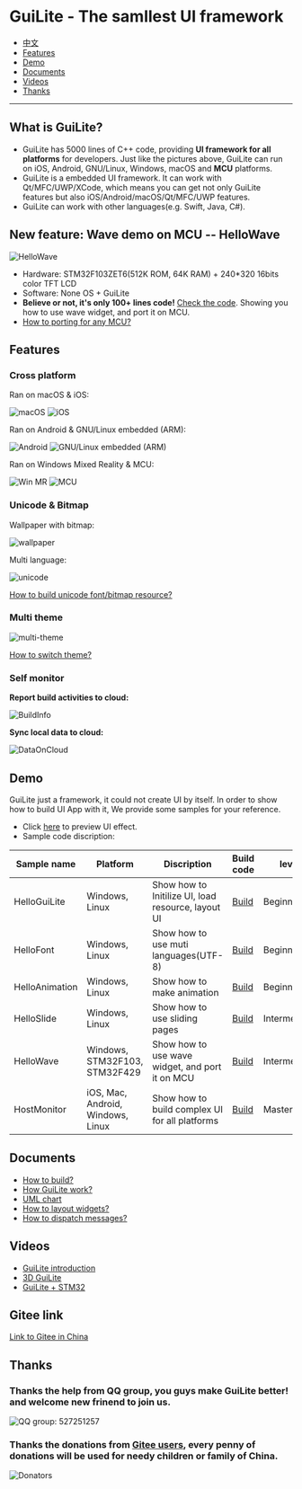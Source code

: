 # GuiLite - The samllest UI framework
- [中文](doc/README-cn.md)
- [Features](#Features)
- [Demo](#Demo)
- [Documents](#Documents)
- [Videos](#Videos)
- [Thanks](#Thanks)
***
## What is GuiLite?
- GuiLite has 5000 lines of C++ code, providing **UI framework for all platforms** for developers. Just like the pictures above, GuiLite can run on iOS, Android, GNU/Linux, Windows, macOS and **MCU** platforms.
- GuiLite is a embedded UI framework. It can work with Qt/MFC/UWP/XCode, which means you can get not only GuiLite features but also iOS/Android/macOS/Qt/MFC/UWP features.
- GuiLite can work with other languages(e.g. Swift, Java, C#).

## New feature: Wave demo on MCU -- HelloWave
![HelloWave](doc/HelloWave.gif)
- Hardware: STM32F103ZET6(512K ROM, 64K RAM) + 240*320 16bits color TFT LCD
- Software: None OS + GuiLite
- **Believe or not, it's only 100+ lines code!** [Check the code](https://github.com/idea4good/GuiLiteSamples/blob/master/HelloWave/UIcode/UIcode.cpp). Showing you how to use wave widget, and port it on MCU.
- [How to porting for any MCU?](https://github.com/idea4good/GuiLiteSamples/blob/master/HelloWave/README.md#How-to-port-on-any-MCU-)

## Features
### Cross platform
Ran on macOS & iOS:

![macOS](doc/Mac.gif) ![iOS](doc/Ios.landscape.gif)

Ran on Android & GNU/Linux embedded (ARM):

![Android](doc/Android.gif) ![GNU/Linux embedded (ARM)](doc/Linux.gif)

Ran on Windows Mixed Reality & MCU:

![Win MR](doc/WinMR.gif) ![MCU](doc/HelloWave.gif)

### Unicode & Bitmap
Wallpaper with bitmap:

![wallpaper](doc/wallpaper.jpg)

Multi language:

![unicode](doc/unicode.jpg)

[How to build unicode font/bitmap resource?](https://github.com/idea4good/GuiLiteToolkit)

### Multi theme
![multi-theme](doc/multi-theme.png)

[How to switch theme?](https://github.com/idea4good/GuiLiteSamples/blob/master/HostMonitor/SampleCode/source/resource/resource.cpp)

### Self monitor
**Report build activities to cloud:**

![BuildInfo](doc/BuildInfo.png)

**Sync local data to cloud:**

![DataOnCloud](doc/data_on_cloud.png)

## Demo
GuiLite just a framework, it could not create UI by itself. In order to show how to build UI App with it, We provide some samples for your reference.
- Click [here](https://github.com/idea4good/GuiLiteSamples) to preview UI effect.
- Sample code discription:

| Sample name | Platform | Discription | Build code | level |
| --- | --- | --- | --- | --- |
| HelloGuiLite | Windows, Linux | Show how to Initilize UI, load resource, layout UI | [Build](https://github.com/idea4good/GuiLiteSamples/blob/master/HelloGuiLite/README.md) | Beginner |
| HelloFont | Windows, Linux | Show how to use muti languages(UTF-8) | [Build](https://github.com/idea4good/GuiLiteSamples/blob/master/HelloFont/README.md) | Beginner |
| HelloAnimation | Windows, Linux | Show how to make animation | [Build](https://github.com/idea4good/GuiLiteSamples/blob/master/HelloAnimation/README.md) | Beginner |
| HelloSlide | Windows, Linux | Show how to use sliding pages | [Build](https://github.com/idea4good/GuiLiteSamples/blob/master/HelloSlide/README.md) | Intermediate |
| HelloWave | Windows, STM32F103, STM32F429 | Show how to use wave widget, and port it on MCU | [Build](https://github.com/idea4good/GuiLiteSamples/blob/master/HelloWave/README.md) | Intermediate |
| HostMonitor | iOS, Mac, Android, Windows, Linux | Show how to build complex UI for all platforms | [Build](https://github.com/idea4good/GuiLiteSamples/blob/master/HostMonitor/README.md) | Master |

## Documents
- [How to build?](doc/HowToBuild.md)
- [How GuiLite work?](doc/CodeWalkthrough.md)
- [UML chart](doc/UML.md)
- [How to layout widgets?](doc/HowLayoutWork.md)
- [How to dispatch messages?](doc/HowMessageWork.md)

## Videos
- [GuiLite introduction](https://www.youtube.com/watch?v=grqXEz3bdC0)
- [3D GuiLite](https://v.youku.com/v_show/id_XMzYxNTE3MTI0MA)
- [GuiLite + STM32](https://v.youku.com/v_show/id_XNDAwNzM5MTM3Ng)

## Gitee link
[Link to Gitee in China](https://gitee.com/idea4good/GuiLite)

## Thanks
### Thanks the help from QQ group, you guys make GuiLite better! and welcome new frinend to join us.
![QQ group: 527251257](doc/qq.group.jpg)
### Thanks the donations from [Gitee users](https://gitee.com/idea4good/GuiLite), every penny of donations will be used for needy children or family of China.
![Donators](doc/donation.jpg)
